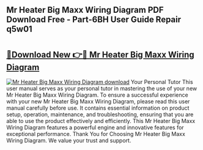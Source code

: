 ## Mr Heater Big Maxx Wiring Diagram PDF Download Free - Part-6BH User Guide Repair q5w01

# <h2><a href="http://dfobujn.blite.top/?on=Mr+Heater+Big+Maxx+Wiring+Diagram">🔗Download New 👉🔴 Mr Heater Big Maxx Wiring Diagram</a></h2>

[![Mr Heater Big Maxx Wiring Diagram download](https://i.imgur.com/lujVjoI.png)](http://dfobujn.blite.top/?on=Mr+Heater+Big+Maxx+Wiring+Diagram)
Your Personal Tutor This user manual serves as your personal tutor in mastering the use of your new Mr Heater Big Maxx Wiring Diagram. To ensure a successful experience with your new Mr Heater Big Maxx Wiring Diagram, please read this user manual carefully before use. It contains essential information on product setup, operation, maintenance, and troubleshooting, ensuring that you are able to use the product effectively and efficiently. This Mr Heater Big Maxx Wiring Diagram features a powerful engine and innovative features for exceptional performance. Thank You for Choosing Mr Heater Big Maxx Wiring Diagram. We value your trust and support.
